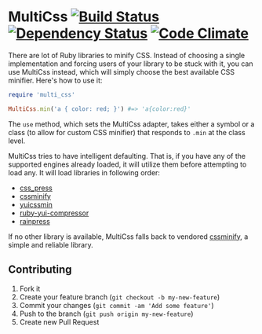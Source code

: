 # MultiCss [![Build Status](https://secure.travis-ci.org/stereobooster/multi_css.png?branch=master)](https://secure.travis-ci.org/#!/stereobooster/multi_css) [![Dependency Status](https://gemnasium.com/stereobooster/multi_css.png?travis)](https://gemnasium.com/stereobooster/multi_css) [![Code Climate](https://codeclimate.com/badge.png)](https://codeclimate.com/github/stereobooster/multi_css)

There are lot of Ruby libraries to minify CSS.
Instead of choosing a single implementation and forcing users of your library to be
stuck with it, you can use MultiCss instead, which will simply choose the
best available CSS minifier. Here's how to use it:

```ruby
require 'multi_css'

MultiCss.min('a { color: red; }') #=> 'a{color:red}'
```

The `use` method, which sets the MultiCss adapter, takes either a symbol or a
class (to allow for custom CSS minifier) that responds to `.min` at the class level.

MultiCss tries to have intelligent defaulting. That is, if you have any of the
supported engines already loaded, it will utilize them before attempting to
load any. 
It will load libraries in following order:

 - [css_press](https://github.com/stereobooster/css_press)
 - [cssminify](https://github.com/matthiassiegel/cssminify)
 - [yuicssmin](https://github.com/matthiassiegel/yuicssmin)
 - [ruby-yui-compressor](https://github.com/sstephenson/ruby-yui-compressor)
 - [rainpress](https://github.com/sprsquish/rainpress)

If no other library is available, MultiCss falls back to vendored [cssminify](https://github.com/matthiassiegel/cssminify), a simple and reliable library.

## Contributing

1. Fork it
2. Create your feature branch (`git checkout -b my-new-feature`)
3. Commit your changes (`git commit -am 'Add some feature'`)
4. Push to the branch (`git push origin my-new-feature`)
5. Create new Pull Request
